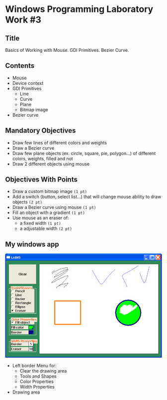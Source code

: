 # Windows Programming Laboratory Work #3

## Title
Basics of Working with Mouse. GDI Primitives. Bezier Curve.

## Contents
* Mouse
* Device context
* GDI Primitives
  * Line
  * Curve
  * Plane
  * Bitmap image
* Bezier curve

## Mandatory Objectives
* Draw few lines of different colors and weights
* Draw a Bezier curve
* Draw few plane objects (ex. circle, square, pie, polygon...) of different colors, weights, filled and not
* Draw 2 different objects using mouse

## Objectives With Points
* Draw a custom bitmap image `(1 pt)`
* Add a switch (button, select list...) that will change mouse ability to draw objects `(2 pt)`
* Draw a Bezier curve using mouse `(1 pt)`
* Fill an object with a gradient `(1 pt)`
* Use mouse as an eraser of:
  * a fixed width `(1 pt)`
  * a adjustable width `(2 pt)`

## My windows app

![APP](./lab3.bmp)

* Left border Menu for:
  * Clear the drawing area
  * Tools and Shapes
  * Color Properties
  * Width Properties
* Drawing area
